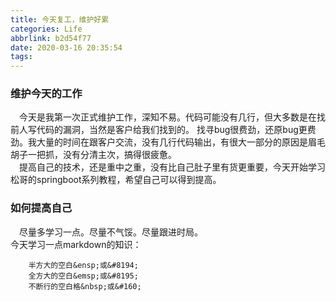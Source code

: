 ```yaml
---
title: 今天复工，维护好累
categories: Life
abbrlink: b2d54f77
date: 2020-03-16 20:35:54
tags:
---
```

### 维护今天的工作
&emsp;今天是我第一次正式维护工作，深知不易。代码可能没有几行，但大多数是在找前人写代码的漏洞，当然是客户给我们找到的。
找寻bug很费劲，还原bug更费劲。我大量的时间在跟客户交流，没有几行代码输出，有很大一部分的原因是眉毛胡子一把抓，没有分清主次，搞得很疲惫。<!--more-->     
&emsp;提高自己的技术，还是重中之重，没有比自己肚子里有货更重要，今天开始学习松哥的springboot系列教程，希望自己可以得到提高。      

### 如何提高自己
&emsp;尽量多学习一点。尽量不气馁。尽量跟进时局。     
今天学习一点markdown的知识：      
```angular2
    半方大的空白&ensp;或&#8194;
    全方大的空白&emsp;或&#8195;
    不断行的空白格&nbsp;或&#160;
```
